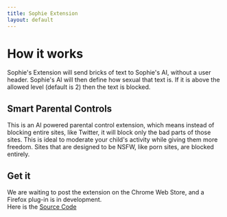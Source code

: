 ```yaml
---
title: Sophie Extension
layout: default
--- 
```

# How it works
 Sophie's Extension will send bricks of text to Sophie's AI, without a user header. Sophie's AI will then define how sexual that text is. If it is above the allowed level (default is 2) then the text is blocked.

## Smart Parental Controls
 This is an AI powered parental control extension, which means instead of blocking entire sites, like Twitter, it will block only the bad parts of those sites. This is ideal to moderate your child's activity while giving them more freedom. Sites that are designed to be NSFW, like porn sites, are blocked entirely.

## Get it
We are waiting to post the extension on the Chrome Web Store, and a Firefox plug-in is in development. <br/>
Here is the [Source Code](https://github.com/sophieproject/sophieextension)